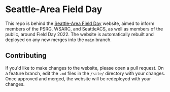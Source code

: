 # Seattle-Area Field Day

This repo is behind the [Seattle-Area Field Day](http://quentincaudron.com/fieldday) website, aimed to inform members of the PSRG, WSARC, and SeattleACS, as well as members of the public, around Field Day 2022. The website is automatically rebuilt and deployed on any new merges into the `main` branch.

## Contributing

If you'd like to make changes to the website, please open a pull request. On a feature branch, edit the `.md` files in the `/site/` directory with your changes. Once approved and merged, the website will be redeployed with your changes.
